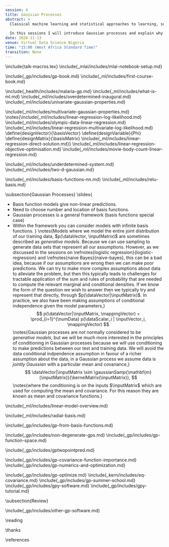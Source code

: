 ```yaml
---
session: 4
title: Gaussian Processes
abstract: >
  Classical machine learning and statistical approaches to learning, such as neural networks and linear regression, assume a parametric form for functions. Gaussian process models are an alternative approach that assumes a probabilistic prior over functions. This brings benefits, in that uncertainty of function estimation is sustained throughout inference, and some challenges: algorithms for fitting Gaussian processes tend to be more complex than parametric models. 
  
  In this sessions I will introduce Gaussian processes and explain why sustaining uncertainty is important. 
date: 2020-11-13
venue: Virtual Data Science Nigeria
time: "15:00 (West Africa Standard Time)"
transition: None
---
```


\include{talk-macros.tex}
\include{_mlai/includes/mlai-notebook-setup.md}

\include{_gp/includes/gp-book.md}
\include{_ml/includes/first-course-book.md}
<!--include{_gp/includes/what-is-a-gp.md}-->

\include{_health/includes/malaria-gp.md}
\include{_ml/includes/what-is-ml.md}
\include{_ml/includes/overdetermined-inaugural.md}
\include{_ml/includes/univariate-gaussian-properties.md}


\include{_ml/includes/multivariate-gaussian-properties.md}
\notes{\include{_ml/includes/linear-regression-log-likelihood.md}
\include{_ml/includes/olympic-data-linear-regression.md}
\include{_ml/includes/linear-regression-multivariate-log-likelihood.md}
\define{designVector}{\basisVector}
\define{designVariable}{Phi}
\define{designMatrix}{\basisMatrix}
\include{_ml/includes/linear-regression-direct-solution.md}}
\include{_ml/includes/linear-regression-objective-optimisation.md}
\include{_ml/includes/movie-body-count-linear-regression.md}

\include{_ml/includes/underdetermined-system.md}
\include{_ml/includes/two-d-gaussian.md}

\include{_ml/includes/basis-functions-nn.md}
\include{_ml/includes/relu-basis.md}

\subsection{Gaussian Processes}
\slides{
* Basis function models give non-linear predictions.
* Need to choose number and location of basis functions. 
* Gaussian processes is a general framework (basis functions special case)
* Within the framework you can consider models with infinite basis functions.
}
\notes{Models where we model the entire joint distribution of our training data, $p(\dataVector, \inputMatrix)$ are sometimes described as *generative models*. Because we can use sampling to generate data sets that represent all our assumptions. However, as we discussed in the sessions on \refnotes{logistic regression}{logistic-regression} and \refnotes{naive Bayes}{naive-bayes}, this can be a bad idea, because if our assumptions are wrong then we can make poor predictions. We can try to make more complex assumptions about data to alleviate the problem, but then this typically leads to challenges for tractable application of the sum and rules of probability that are needed to compute the relevant marginal and conditional densities. If we know the form of the question we wish to answer then we typically try and represent that directly, through $p(\dataVector|\inputMatrix)$.  In practice, we also have been making assumptions of conditional independence given the model parameters,}
$$
p(\dataVector|\inputMatrix, \mappingVector) =
\prod_{i=1}^{\numData} p(\dataScalar_i | \inputVector_i, \mappingVector)
$$
\notes{Gaussian processes are *not* normally considered to be *generative models*, but we will be much more interested in the principles of conditioning in Gaussian processes because we will use conditioning to make predictions between our test and training data. We will avoid the data conditional indpendence assumption in favour of a richer assumption about the data, in a Gaussian process we assume data is *jointly Gaussian* with a particular mean and covariance,}
$$
\dataVector|\inputMatrix \sim \gaussianSamp{\mathbf{m}(\inputMatrix)}{\kernelMatrix(\inputMatrix)},
$$
\notes{where the conditioning is on the inputs $\inputMatrix$ which are used for computing the mean and covariance. For this reason they are known as mean and covariance functions.}



\include{_ml/includes/linear-model-overview.md}

\include{_ml/includes/radial-basis.md}

\include{_gp/includes/gp-from-basis-functions.md}

\include{_gp/includes/non-degenerate-gps.md}
\include{_gp/includes/gp-function-space.md}

\include{_gp/includes/gptwopointpred.md}

\include{_gp/includes/gp-covariance-function-importance.md}
\include{_gp/includes/gp-numerics-and-optimization.md}

\include{_gp/includes/gp-optimize.md}
\include{_kern/includes/eq-covariance.md}
\include{_gp/includes/gp-summer-school.md}
\include{_gp/includes/gpy-software.md}
\include{_gp/includes/gpy-tutorial.md}

\subsection{Review}

\include{_gp/includes/other-gp-software.md}

\reading

\thanks

\references



